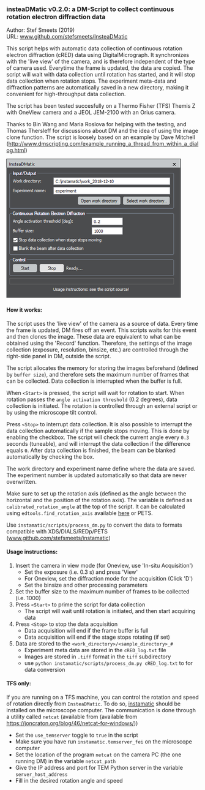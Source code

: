 ### insteaDMatic v0.2.0: a DM-Script to collect continuous rotation electron diffraction data

Author: Stef Smeets (2019)  
URL: www.github.com/stefsmeets/InsteaDMatic

This script helps with automatic data collection of continuous rotation electron diffraction (cRED) data using DigitalMicrograph. It synchronizes with the 'live view' of the camera, and is therefore independent of the type of camera used. Everytime the frame is updated, the data are copied. The script will wait with data collection until rotation has started, and it will stop data collection when rotation stops. The experiment meta-data and diffraction patterns are automatically saved in a new directory, making it convenient for high-throughput data collection.

The script has been tested succesfully on a Thermo Fisher (TFS) Themis Z with OneView camera and a JEOL JEM-2100 with an Orius camera.

Thanks to Bin Wang and Maria Roslova for helping with the testing, and Thomas Thersleff for discussions about DM and the idea of using the image clone function.
The script is loosely based on an example by Dave Mitchell (http://www.dmscripting.com/example_running_a_thread_from_within_a_dialog.html)

![Image of script](./gui.png)

#### How it works:

The script uses the 'live view' of the camera as a source of data. Every time the frame is updated, DM fires off an event. 
This scripts waits for this event and then clones the image. These data are equivalent to what can be obtained using the 'Record' function.
Therefore, the settings of the image collection (exposure, resolution, binsize, etc.) are controlled through the right-side panel in DM, outside the script.

The script allocates the memory for storing the images beforehand (defined by `buffer size`), and therefore sets the maximum number of frames that can be collected.
Data collection is interrupted when the buffer is full.

When `<Start>` is pressed, the script will wait for rotation to start. When rotation passes the `angle activation threshold` (0.2 degrees), data collection is initiated.
The rotation is controlled through an external script or by using the microscope tilt control.

Press `<Stop>` to interrupt data collection. It is also possible to interrupt the data collection automatically if the sample stops moving. This is done by enabling the checkbox. The script will check the current angle every `0.3` seconds (tuneable), and will interrupt the data collection if the difference equals `0`. After data collection is finished, the beam can be blanked automatically by checking the box.

The work directory and experiment name define where the data are saved. The experiment number is updated automatically so that data are never overwritten.

Make sure to set up the rotation axis (defined as the angle between the horizontal and the position of the rotation axis). The variable is defined as `calibrated_rotation_angle` at the top of the script. It can be calculated using `edtools.find_rotation_axis` available [here](https://github.com/stefsmeets/edtools#find_rotation_axispy) or PETS.

Use `instamatic/scripts/process_dm.py` to convert the data to formats compatible with XDS/DIALS/REDp/PETS
(www.github.com/stefsmeets/instamatic)

#### Usage instructions:
1. Insert the camera in view mode (for Oneview, use 'In-situ Acquisition')
   - Set the exposure (i.e. 0.3 s) and press 'View'
   - For Oneview, set the diffraction mode for the acquisition (Click 'D')
   - Set the binsize and other processing parameters
2. Set the buffer size to the maximum number of frames to be collected (i.e. 1000)
3. Press `<Start>` to prime the script for data collection
   - The script will wait until rotation is initiated, and then start acquiring data
4. Press `<Stop>` to stop the data acquisition
   - Data acquisition will end  if the frame buffer is full
   - Data acquisition will end if the stage stops rotating (if set)
5. Data are stored to the `<work_directory>/<sample_directory>_#`
   - Experiment meta data are stored in the `cRED_log.txt` file
   - Images are stored in `.tiff` format in the `tiff` subdirectory
   - use `python instamatic/scripts/process_dm.py cRED_log.txt` to for data conversion

#### TFS only:
If you are running on a TFS machine, you can control the rotation and speed of rotation directly from `InsteaDMatic`.
To do so, [instamatic](https://github.com/stefsmeets/instamatic) should be installed on the microscope computer. The communication is done through a utility called `netcat` (available from (available from https://joncraton.org/blog/46/netcat-for-windows/))

- Set the `use_temserver` toggle to `true` in the script
- Make sure you have run `instamatic.temserver_fei` on the microscope computer
- Set the location of the program `netcat` on the camera PC (the one running DM) in the variable `netcat_path`
- Give the IP address and port for TEM Python server in the variable `server_host_address`
- Fill in the desired rotation angle and speed

